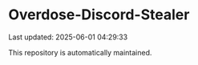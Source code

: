 # Overdose-Discord-Stealer

Last updated: 2025-06-01 04:29:33

This repository is automatically maintained.
